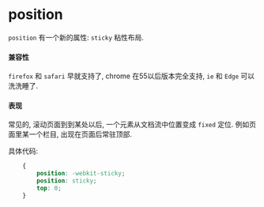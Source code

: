 # position

`position` 有一个新的属性: `sticky` 粘性布局. 

#### 兼容性

`firefox` 和 `safari` 早就支持了, chrome 在55以后版本完全支持, `ie` 和 `Edge` 可以洗洗睡了. 

#### 表现

常见的, 滚动页面到到某处以后, 一个元素从文档流中位置变成 `fixed` 定位. 例如页面里某一个栏目, 出现在页面后常驻顶部. 

具体代码: 

``` css
    {
        position: -webkit-sticky;
        position: sticky;
        top: 0;
    }
```

